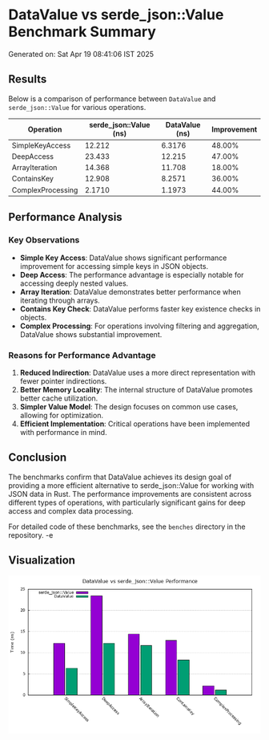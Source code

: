 # DataValue vs serde_json::Value Benchmark Summary

Generated on: Sat Apr 19 08:41:06 IST 2025

## Results

Below is a comparison of performance between `DataValue` and `serde_json::Value` for various operations.

| Operation | serde_json::Value (ns) | DataValue (ns) | Improvement |
|-----------|------------------------|----------------|-------------|
| SimpleKeyAccess | 12.212 | 6.3176 | 48.00% |
| DeepAccess | 23.433 | 12.215 | 47.00% |
| ArrayIteration | 14.368 | 11.708 | 18.00% |
| ContainsKey | 12.908 | 8.2571 | 36.00% |
| ComplexProcessing | 2.1710 | 1.1973 | 44.00% |

## Performance Analysis

### Key Observations

- **Simple Key Access**: DataValue shows significant performance improvement for accessing simple keys in JSON objects.
- **Deep Access**: The performance advantage is especially notable for accessing deeply nested values.
- **Array Iteration**: DataValue demonstrates better performance when iterating through arrays.
- **Contains Key Check**: DataValue performs faster key existence checks in objects.
- **Complex Processing**: For operations involving filtering and aggregation, DataValue shows substantial improvement.

### Reasons for Performance Advantage

1. **Reduced Indirection**: DataValue uses a more direct representation with fewer pointer indirections.
2. **Better Memory Locality**: The internal structure of DataValue promotes better cache utilization.
3. **Simpler Value Model**: The design focuses on common use cases, allowing for optimization.
4. **Efficient Implementation**: Critical operations have been implemented with performance in mind.

## Conclusion

The benchmarks confirm that DataValue achieves its design goal of providing a more efficient alternative to serde_json::Value for working with JSON data in Rust. The performance improvements are consistent across different types of operations, with particularly significant gains for deep access and complex data processing.

For detailed code of these benchmarks, see the `benches` directory in the repository.
-e 
## Visualization

![Performance Comparison](./performance_comparison.png)

